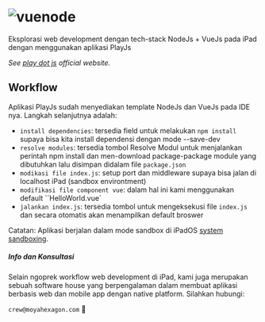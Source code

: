 # ![vuenode](https://user-images.githubusercontent.com/46509915/89748779-2ae65b00-daef-11ea-9e92-f9372a324d80.jpeg)

Eksplorasi web development dengan tech-stack NodeJs + VueJs pada iPad dengan menggunakan aplikasi PlayJs

*See [play dot js](http://playdotjs.com) official website.*

## Workflow

Aplikasi PlayJs sudah menyediakan template NodeJs dan VueJs pada IDE nya. Langkah selanjutnya adalah:

- `install dependencies`: tersedia field untuk melakukan `npm install` supaya bisa kita install dependensi dengan mode --save-dev 
- `resolve modules`: tersedia tombol Resolve Modul untuk menjalankan perintah npm install dan men-download package-package module yang dibutuhkan lalu disimpan didalam file `package.json`
- `modikasi file index.js`: setup port dan middleware supaya bisa jalan di localhost iPad (sandbox environtment)
- `modifikasi file component vue`: dalam hal ini kami menggunakan default ``HelloWorld.vue`
- `jalankan index.js`: tersedia tombol untuk mengeksekusi file `index.js` dan secara otomatis akan menampilkan default broswer


Catatan:
Aplikasi berjalan dalam mode sandbox di iPadOS [system sandboxing](https://developer.apple.com/documentation/security/app_sandbox).

##### Info dan Konsultasi
Selain ngoprek workflow web development di iPad, kami juga merupakan sebuah software house yang berpengalaman dalam membuat aplikasi berbasis web dan mobile app dengan native platform. Silahkan hubungi: 

`crew@moyahexagon.com` 🦄